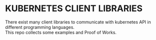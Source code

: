 # KUBERNETES CLIENT LIBRARIES

There exist many client libraries to communicate with kubernetes API in different programming languages.
<br/>
This repo collects some examples and Proof of Works.